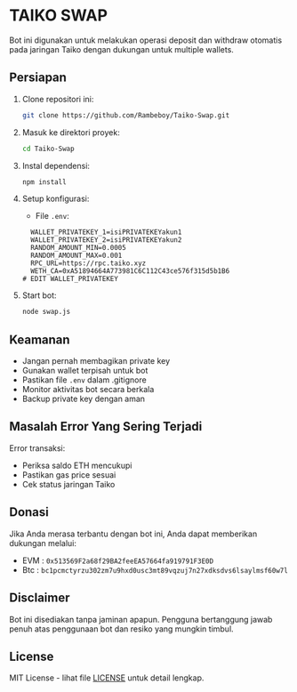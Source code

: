 # TAIKO SWAP

Bot ini digunakan untuk melakukan operasi deposit dan withdraw otomatis pada jaringan Taiko dengan dukungan untuk multiple wallets.

## Persiapan

1. Clone repositori ini:

   ```bash
   git clone https://github.com/Rambeboy/Taiko-Swap.git
   ```
2. Masuk ke direktori proyek:

   ```bash
   cd Taiko-Swap
   ```

3. Instal dependensi:

   ```bash
   npm install
   ```

4. Setup konfigurasi:
   
    - File `.env`:

     ```env
       WALLET_PRIVATEKEY_1=isiPRIVATEKEYakun1
       WALLET_PRIVATEKEY_2=isiPRIVATEKEYakun2
       RANDOM_AMOUNT_MIN=0.0005
       RANDOM_AMOUNT_MAX=0.001
       RPC_URL=https://rpc.taiko.xyz
       WETH_CA=0xA51894664A773981C6C112C43ce576f315d5b1B6
     # EDIT WALLET_PRIVATEKEY 
     ```

5. Start bot:

   ```bash
   node swap.js
   ```

## Keamanan

- Jangan pernah membagikan private key
- Gunakan wallet terpisah untuk bot
- Pastikan file `.env` dalam .gitignore
- Monitor aktivitas bot secara berkala
- Backup private key dengan aman

## Masalah Error Yang Sering Terjadi

Error transaksi:

   - Periksa saldo ETH mencukupi
   - Pastikan gas price sesuai
   - Cek status jaringan Taiko

## Donasi

Jika Anda merasa terbantu dengan bot ini, Anda dapat memberikan dukungan melalui:

- EVM : `0x513569F2a68f29BA2feeEA57664fa919791F3E0D`
- Btc : `bc1pcmctyrzu302zm7u9hxd0usc3mt89vqzuj7n27xdksdvs6lsaylmsf60w7l`

## Disclaimer

Bot ini disediakan tanpa jaminan apapun. Pengguna bertanggung jawab penuh atas penggunaan bot dan resiko yang mungkin timbul.

## License

MIT License - lihat file [LICENSE](LICENSE) untuk detail lengkap.
